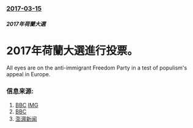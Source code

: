 ### [2017-03-15](/news/2017/03/15/index.md)

##### 2017年荷蘭大選
# 2017年荷蘭大選進行投票。 

All eyes are on the anti-immigrant Freedom Party in a test of populism's appeal in Europe.


### 信息来源:

1. [BBC](http://www.bbc.co.uk/news/world-europe-39275194) [IMG](https://ichef.bbci.co.uk/news/1024/branded_news/13D04/production/_95165118_61200c36-bd45-4e6d-b2aa-a41390e80b93.jpg)
2. [BBC](http://www.bbc.com/news/world-europe-39275194)
3. [澎湃新闻](http://m.thepaper.cn/newsDetail_forward_1640383)
